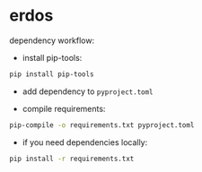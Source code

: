 # erdos

dependency workflow:
- install pip-tools:
```bash
pip install pip-tools
```

- add dependency to `pyproject.toml`

- compile requirements:
```bash
pip-compile -o requirements.txt pyproject.toml
```

- if you need dependencies locally:
```bash
pip install -r requirements.txt
```